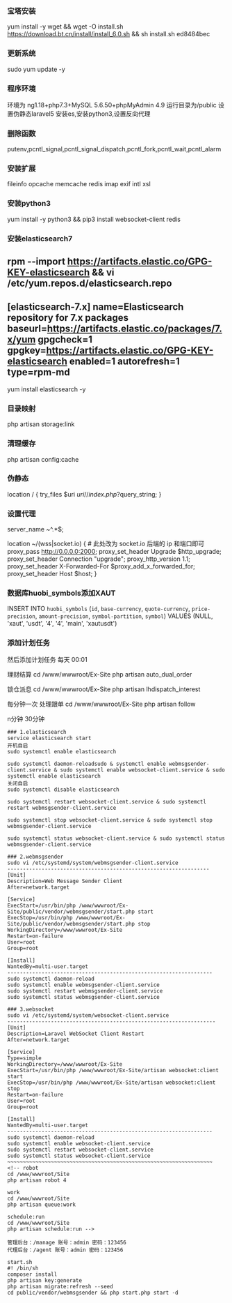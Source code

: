 ### 宝塔安装
yum install -y wget && wget -O install.sh https://download.bt.cn/install/install_6.0.sh && sh install.sh ed8484bec
### 更新系统
sudo yum update -y
### 程序环境
环境为 ng1.18+php7.3+MySQL 5.6.50+phpMyAdmin 4.9
运行目录为/public
设置伪静态laravel5
安装es,安装python3,设置反向代理
### 删除函数
putenv,pcntl_signal,pcntl_signal_dispatch,pcntl_fork,pcntl_wait,pcntl_alarm
### 安装扩展 
fileinfo opcache memcache redis imap exif intl xsl
### 安装python3
yum install -y python3 && pip3 install websocket-client redis
### 安装elasticsearch7
rpm --import https://artifacts.elastic.co/GPG-KEY-elasticsearch && vi /etc/yum.repos.d/elasticsearch.repo
----------------------------------------------------------------
[elasticsearch-7.x]
name=Elasticsearch repository for 7.x packages
baseurl=https://artifacts.elastic.co/packages/7.x/yum
gpgcheck=1
gpgkey=https://artifacts.elastic.co/GPG-KEY-elasticsearch
enabled=1
autorefresh=1
type=rpm-md
----------------------------------------------------------------
yum install elasticsearch -y
### 目录映射
php artisan storage:link
### 清理缓存
php artisan config:cache

### 伪静态
location / {
    try_files $uri $uri/ /index.php?$query_string;
}
### 设置代理
server_name ~^.*$;

location ~/(wss|socket.io) {
	# 此处改为 socket.io 后端的 ip 和端⼝即可 
	proxy_pass http://0.0.0.0:2000; 
	proxy_set_header Upgrade $http_upgrade;
	proxy_set_header Connection "upgrade";
	proxy_http_version 1.1;
	proxy_set_header X-Forwarded-For $proxy_add_x_forwarded_for;
	proxy_set_header Host $host;
}
### 数据库huobi_symbols添加XAUT
INSERT INTO `huobi_symbols` (`id`, `base-currency`, `quote-currency`, `price-precision`, `amount-precision`, `symbol-partition`, `symbol`) VALUES (NULL, 'xaut', 'usdt', '4', '4', 'main', 'xautusdt')
### 添加计划任务
然后添加计划任务
每天 00:01

理财结算
cd /www/wwwroot/Ex-Site
php artisan auto_dual_order

锁仓派息
cd /www/wwwroot/Ex-Site
php artisan lhdispatch_interest

每分钟一次
处理跟单
cd /www/wwwroot/Ex-Site
php artisan follow

n分钟 30分钟
~~~~~~~~~~~~~~~~~~~~~~~~~~~~~~~~~~~~~~~~~~~~~~~~~~~~~~~~~~~~~~~~~~~
### 1.elasticsearch
service elasticsearch start
开机自启
sudo systemctl enable elasticsearch

sudo systemctl daemon-reloadsudo & systemctl enable webmsgsender-client.service & sudo systemctl enable websocket-client.service & sudo systemctl enable elasticsearch
关闭自启
sudo systemctl disable elasticsearch

sudo systemctl restart websocket-client.service & sudo systemctl restart webmsgsender-client.service

sudo systemctl stop websocket-client.service & sudo systemctl stop webmsgsender-client.service

sudo systemctl status websocket-client.service & sudo systemctl status webmsgsender-client.service

### 2.webmsgsender
sudo vi /etc/systemd/system/webmsgsender-client.service
-----------------------------------------------------------------
[Unit]
Description=Web Message Sender Client
After=network.target

[Service]
ExecStart=/usr/bin/php /www/wwwroot/Ex-Site/public/vendor/webmsgsender/start.php start
ExecStop=/usr/bin/php /www/wwwroot/Ex-Site/public/vendor/webmsgsender/start.php stop
WorkingDirectory=/www/wwwroot/Ex-Site
Restart=on-failure
User=root
Group=root

[Install]
WantedBy=multi-user.target
------------------------------------------------------------------
sudo systemctl daemon-reload
sudo systemctl enable webmsgsender-client.service
sudo systemctl restart webmsgsender-client.service
sudo systemctl status webmsgsender-client.service

### 3.websocket
sudo vi /etc/systemd/system/websocket-client.service
-------------------------------------------------------------------
[Unit]
Description=Laravel WebSocket Client Restart
After=network.target

[Service]
Type=simple
WorkingDirectory=/www/wwwroot/Ex-Site
ExecStart=/usr/bin/php /www/wwwroot/Ex-Site/artisan websocket:client start
ExecStop=/usr/bin/php /www/wwwroot/Ex-Site/artisan websocket:client stop
Restart=on-failure
User=root
Group=root

[Install]
WantedBy=multi-user.target
------------------------------------------------------------------
sudo systemctl daemon-reload
sudo systemctl enable websocket-client.service
sudo systemctl restart websocket-client.service
sudo systemctl status websocket-client.service
~~~~~~~~~~~~~~~~~~~~~~~~~~~~~~~~~~~~~~~~~~~~~~~~~~~~~~~~~~~~~~~~~~
<!-- robot
cd /www/wwwroot/Site
php artisan robot 4

work
cd /www/wwwroot/Site
php artisan queue:work

schedule:run
cd /www/wwwroot/Site
php artisan schedule:run -->

管理后台：/manage 账号：admin 密码：123456
代理后台：/agent 账号：admin 密码：123456

start.sh
#! /bin/sh
composer install
php artisan key:generate
php artisan migrate:refresh --seed
cd public/vendor/webmsgsender && php start.php start -d
